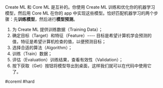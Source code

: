 Create ML 和 Core ML 是互补的。你使用 Create ML 训练和优化你的机器学习模型，然后用 Core ML 在你的 app 中实现这些模型。恰好匹配机器学习的两个步骤：先**训练模型**，然后进行**模型预测**。

1. 为 Create ML 提供训练数据（Training Data）；
2. 确定目标（Target）和特征（Feature）---- 目标是希望计算机学会预测的值，特征是希望计算机检查的值，以便预测目标；
3. 选择合适的算法（Algorithm）；
4. 训练（Train）数据；
5. 评估（Evaluation）训练结果，查看有效性（Validation）；
6. 按下获取（Get）按钮将模型导出到桌面，这样我们就可以在代码中使用它了。

#coreml #hard 